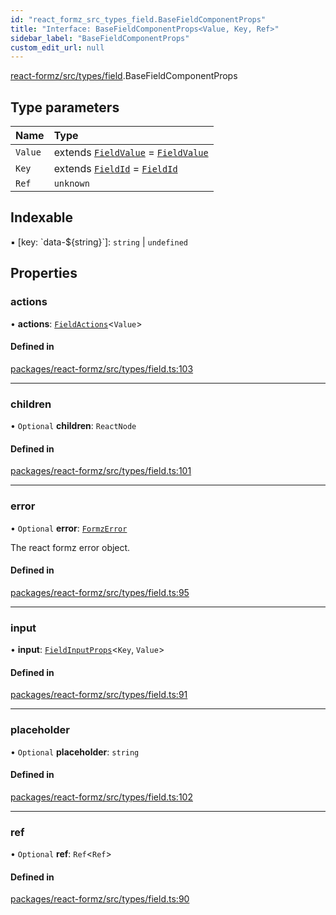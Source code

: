 ```yaml
---
id: "react_formz_src_types_field.BaseFieldComponentProps"
title: "Interface: BaseFieldComponentProps<Value, Key, Ref>"
sidebar_label: "BaseFieldComponentProps"
custom_edit_url: null
---
```


[react-formz/src/types/field](../modules/react_formz_src_types_field.md).BaseFieldComponentProps

## Type parameters

| Name | Type |
| :------ | :------ |
| `Value` | extends [`FieldValue`](../modules/react_formz_src_types_field.md#fieldvalue) = [`FieldValue`](../modules/react_formz_src_types_field.md#fieldvalue) |
| `Key` | extends [`FieldId`](../modules/react_formz_src_types_field.md#fieldid) = [`FieldId`](../modules/react_formz_src_types_field.md#fieldid) |
| `Ref` | `unknown` |

## Indexable

▪ [key: \`data-${string}\`]: `string` \| `undefined`

## Properties

### actions

• **actions**: [`FieldActions`](react_formz_src_hooks_fields_useFieldActions.FieldActions.md)<`Value`\>

#### Defined in

[packages/react-formz/src/types/field.ts:103](https://github.com/ZerryStack/react-formz/blob/main/packages/react-formz/src/types/field.ts#L103)

___

### children

• `Optional` **children**: `ReactNode`

#### Defined in

[packages/react-formz/src/types/field.ts:101](https://github.com/ZerryStack/react-formz/blob/main/packages/react-formz/src/types/field.ts#L101)

___

### error

• `Optional` **error**: [`FormzError`](../modules/react_formz_src_types_form.md#formzerror)

The react formz error object.

#### Defined in

[packages/react-formz/src/types/field.ts:95](https://github.com/ZerryStack/react-formz/blob/main/packages/react-formz/src/types/field.ts#L95)

___

### input

• **input**: [`FieldInputProps`](react_formz_src_types_field.FieldInputProps.md)<`Key`, `Value`\>

#### Defined in

[packages/react-formz/src/types/field.ts:91](https://github.com/ZerryStack/react-formz/blob/main/packages/react-formz/src/types/field.ts#L91)

___

### placeholder

• `Optional` **placeholder**: `string`

#### Defined in

[packages/react-formz/src/types/field.ts:102](https://github.com/ZerryStack/react-formz/blob/main/packages/react-formz/src/types/field.ts#L102)

___

### ref

• `Optional` **ref**: `Ref`<`Ref`\>

#### Defined in

[packages/react-formz/src/types/field.ts:90](https://github.com/ZerryStack/react-formz/blob/main/packages/react-formz/src/types/field.ts#L90)

